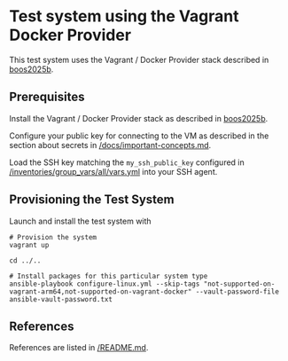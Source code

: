 # Test system using the Vagrant Docker Provider

This test system uses the Vagrant / Docker Provider stack described in
[boos2025b](../../README.md#references).

## Prerequisites

Install the Vagrant / Docker Provider stack as described in
[boos2025b](../../README.md#references).

Configure your public key for connecting to the VM as described in the section about secrets in [/docs/important-concepts.md](../../docs/important-concepts.md).

Load the SSH key matching the `my_ssh_public_key` configured in [/inventories/group_vars/all/vars.yml](../../inventories/group_vars/all/vars.yml) into your SSH agent.

## Provisioning the Test System

Launch and install the test system with

```shell
# Provision the system
vagrant up

cd ../..

# Install packages for this particular system type
ansible-playbook configure-linux.yml --skip-tags "not-supported-on-vagrant-arm64,not-supported-on-vagrant-docker" --vault-password-file ansible-vault-password.txt
```

## References

References are listed in [/README.md](../../README.md#references).
